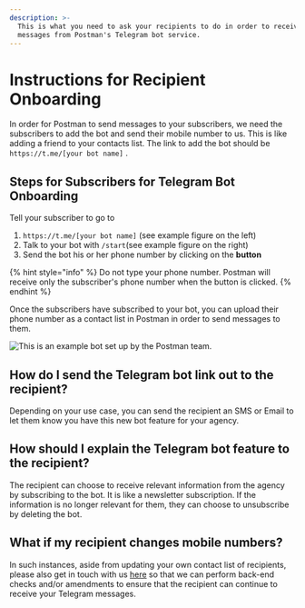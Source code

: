 ```yaml
---
description: >-
  This is what you need to ask your recipients to do in order to receive
  messages from Postman's Telegram bot service.
---
```


# Instructions for Recipient Onboarding

In order for Postman to send messages to your subscribers, we need the subscribers to add the bot and send their mobile number to us. This is like adding a friend to your contacts list. The link to add the bot should be `https://t.me/[your bot name]` .

## Steps for Subscribers for Telegram Bot Onboarding

Tell your subscriber to go to

1. `https://t.me/[your bot name]` (see example figure on the left)
2. Talk to your bot with `/start`(see example figure on the right)
3. Send the bot his or her phone number by clicking on the **button**

{% hint style="info" %}
Do not type your phone number. Postman will receive only the subscriber's phone number when the button is clicked.
{% endhint %}

Once the subscribers have subscribed to your bot, you can upload their phone number as a contact list in Postman in order to send messages to them.

![This is an example bot set up by the Postman team.](../../../.gitbook/assets/telegram-bot-recipient-onboarding.png)

## How do I send the Telegram bot link out to the recipient?

Depending on your use case, you can send the recipient an SMS or Email to let them know you have this new bot feature for your agency.

## How should I explain the Telegram bot feature to the recipient?

The recipient can choose to receive relevant information from the agency by subscribing to the bot. It is like a newsletter subscription. If the information is no longer relevant for them, they can choose to unsubscribe by deleting the bot.

## What if my recipient changes mobile numbers?

In such instances, aside from updating your own contact list of recipients, please also get in touch with us [here](https://form.gov.sg/#!/62b19812ff209e00126f2c47) so that we can perform back-end checks and/or amendments to ensure that the recipient can continue to receive your Telegram messages.
